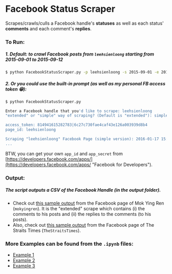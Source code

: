 # Facebook Status Scraper
Scrapes/crawls/culls a Facebook handle's **statuses** as well as each status' **comments** and each comment's **replies**.

### To Run:

##### 1. Default: to crawl Facebook posts from ``leehsienloong`` starting from 2015-09-01 to 2015-09-12
```bash
$ python FacebookStatusScraper.py -p leehsienloong -s 2015-09-01 -e 2015-09-12
```

##### 2. Or you could use the built-in prompt (as well as my personal FB access token :grin:):
```bash
$ python FacebookStatusScraper.py

Enter a Facebook handle that you'd like to scrape: leehsienloong
"extended" or "simple" way of scraping? (Default is "extended"): simple

access_token: 814941615282783|6c27c730fae4caf43e126a003939d8b4
page_id: leehsienloong

Scraping "leehsienloong" Facebook Page (simple version): 2016-01-17 15:24:00.060872
...
```

BTW, you can get your own ``app_id`` and ``app_secret`` from [https://developers.facebook.com/apps/](https://developers.facebook.com/apps/ "Facebook for Developers").

### Output:

##### The script outputs a CSV of the Facebook Handle (in the *output* folder).
- Check out [this sample output](https://github.com/jovianlin/facebook-status-scraper/blob/master/output/mokyingren_2016-01-14_120009_fb_page_feed.csv "mokyingren sample output") from the Facebook page of Mok Ying Ren \(``mokyingren``\). It is the "extended" scrape which contains (i) the comments to his posts and (ii) the replies to the comments (to his posts).
- Also, check out [this sample output](https://github.com/jovianlin/facebook-status-scraper/blob/master/output/TheStraitsTimes_ListOfStatusIDs_2016-01-14_115954_fb_page_feed.csv "TheStraitsTimes sample output") from the Facebook page of The Straits Times \(``TheStraitsTimes``\). 
 
### More Examples can be found from the ``.ipynb`` files:
- [Example 1](https://github.com/jovianlin/facebook-status-scraper/blob/master/examples/Example%201%20-%20Crawl%20Statuses%20Only%20(Simple%20Mode).ipynb)
- [Example 2](https://github.com/jovianlin/facebook-status-scraper/blob/master/examples/Example%202%20-%20Crawl%20Statuses%2C%20Comments%2C%20and%20Replies%20(Normal%20Mode).ipynb)
- [Example 3](https://github.com/jovianlin/facebook-status-scraper/blob/master/examples/Example%203%20-%20Crawl%20from%20a%20list%20of%20Status%20IDs.ipynb)


